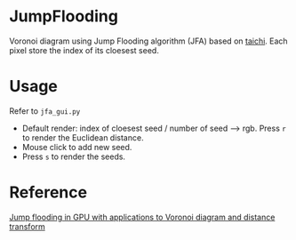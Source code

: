 # JumpFlooding

Voronoi diagram using Jump Flooding algorithm (JFA) based on [taichi](https://taichi.readthedocs.io/zh_CN/latest/).
Each pixel store the index of its cloesest seed.

# Usage
Refer to ```jfa_gui.py```
- Default render: index of cloesest seed / number of seed --> rgb. Press ```r``` to render the Euclidean distance.
- Mouse click to add new seed.
- Press ```s``` to render the seeds.

# Reference

[Jump flooding in GPU with applications to Voronoi diagram and distance transform](http://citeseerx.ist.psu.edu/viewdoc/download?doi=10.1.1.101.8568&rep=rep1&type=pdf)

